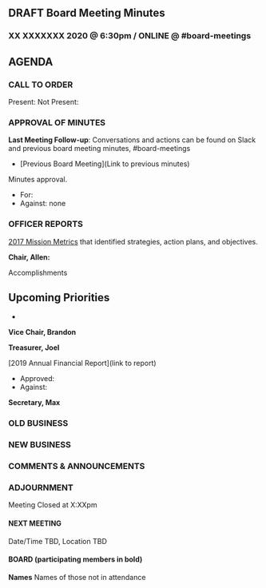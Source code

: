 ## DRAFT Board Meeting Minutes
### XX XXXXXXX 2020 @ 6:30pm / ONLINE @ #board-meetings

## AGENDA


### CALL TO ORDER
Present:
Not Present:

### APPROVAL OF MINUTES
**Last Meeting Follow-up**: Conversations and actions can be found on Slack and previous board meeting minutes, #board-meetings
 - [Previous Board Meeting](Link to previous minutes)

 Minutes approval.
 - For:
 - Against: none

### OFFICER REPORTS
[2017 Mission Metrics](https://docs.google.com/spreadsheets/d/1Tzme6WZeo0oJ-iRoUB4Pr8DhoMGiBHZNyeV0Pr0l98I/edit#gid=1234716011) that identified strategies, action plans, and objectives.

**Chair, Allen:**

Accomplishments

Upcoming Priorities
-
-

**Vice Chair, Brandon**

**Treasurer, Joel**

[2019 Annual Financial Report](link to report)
- Approved:
- Against:

**Secretary, Max**


### OLD BUSINESS


### NEW BUSINESS


### COMMENTS & ANNOUNCEMENTS

### ADJOURNMENT

Meeting Closed at X:XXpm

#### NEXT MEETING

Date/Time TBD, Location TBD

#### BOARD (participating members in bold)

**Names** Names of those not in attendance

